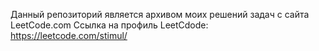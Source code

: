 Данный репозиторий является архивом моих решений задач с сайта LeetCode.com
Ссылка на профиль LeetCdode: https://leetcode.com/stimul/

